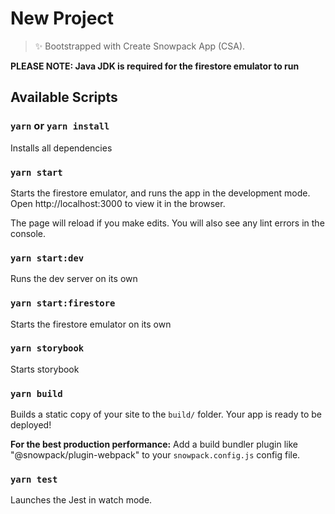 # New Project

> ✨ Bootstrapped with Create Snowpack App (CSA).

**PLEASE NOTE: Java JDK is required for the firestore emulator to run**

## Available Scripts

### `yarn` or `yarn install`

Installs all dependencies

### `yarn start`

Starts the firestore emulator, and runs the app in the development mode.
Open http://localhost:3000 to view it in the browser.

The page will reload if you make edits.
You will also see any lint errors in the console.

### `yarn start:dev`

Runs the dev server on its own

### `yarn start:firestore`

Starts the firestore emulator on its own

### `yarn storybook`

Starts storybook

### `yarn build`

Builds a static copy of your site to the `build/` folder.
Your app is ready to be deployed!

**For the best production performance:** Add a build bundler plugin like "@snowpack/plugin-webpack" to your `snowpack.config.js` config file.

### `yarn test`

Launches the Jest in watch mode.
